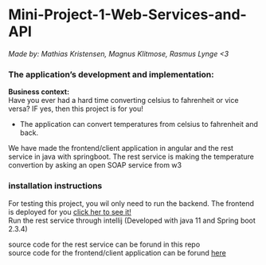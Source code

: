 # Mini-Project-1-Web-Services-and-API


*Made by: Mathias Kristensen, Magnus Klitmose, Rasmus Lynge <3*


### The application’s development and implementation:  

**Business context:**  
Have you ever had a hard time converting celsius to fahrenheit or vice versa? IF yes, then this project is for you!  
    
- The application can convert temperatures from celsius to fahrenheit and back.  

We have made the frontend/client application in angular and the rest service in java with springboot. 
The rest service is making the temperature convertion by asking an open SOAP service from w3  
  
### installation instructions  
    
For testing this project, you wil only need to run the backend. The frontend is deployed for you [click her to see it!](https://softwareudvikling2020.github.io/Mini-Project-1-Front/)  
Run the rest service through intellij (Developed with java 11 and Spring boot 2.3.4)   

source code for the rest service can be forund in this repo  
source code for the frontend/client application can be forund [here](https://github.com/SoftwareUdvikling2020/Mini-Project-1-Front)
